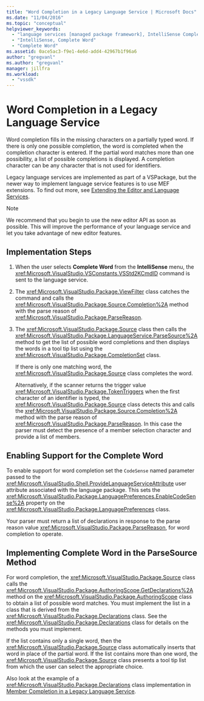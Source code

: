 ```yaml
---
title: "Word Completion in a Legacy Language Service | Microsoft Docs"
ms.date: "11/04/2016"
ms.topic: "conceptual"
helpviewer_keywords:
  - "language services [managed package framework], IntelliSense Complete Word"
  - "IntelliSense, Complete Word"
  - "Complete Word"
ms.assetid: 0ace5ac3-f9e1-4e6d-add4-42967b1f96a6
author: "gregvanl"
ms.author: "gregvanl"
manager: jillfra
ms.workload:
  - "vssdk"
---
```

# Word Completion in a Legacy Language Service
Word completion fills in the missing characters on a partially typed word. If there is only one possible completion, the word is completed when the completion character is entered. If the partial word matches more than one possibility, a list of possible completions is displayed. A completion character can be any character that is not used for identifiers.

 Legacy language services are implemented as part of a VSPackage, but the newer way to implement language service features is to use MEF extensions. To find out more, see [Extending the Editor and Language Services](../../extensibility/extending-the-editor-and-language-services.md).

> [!NOTE]
> We recommend that you begin to use the new editor API as soon as possible. This will improve the performance of your language service and let you take advantage of new editor features.

## Implementation Steps

1. When the user selects **Complete Word** from the **IntelliSense** menu, the <xref:Microsoft.VisualStudio.VSConstants.VSStd2KCmdID> command is sent to the language service.

2. The <xref:Microsoft.VisualStudio.Package.ViewFilter> class catches the command and calls the <xref:Microsoft.VisualStudio.Package.Source.Completion%2A> method with the parse reason of <xref:Microsoft.VisualStudio.Package.ParseReason>.

3. The <xref:Microsoft.VisualStudio.Package.Source> class then calls the <xref:Microsoft.VisualStudio.Package.LanguageService.ParseSource%2A> method to get the list of possible word completions and then displays the words in a tool tip list using the <xref:Microsoft.VisualStudio.Package.CompletionSet> class.

    If there is only one matching word, the <xref:Microsoft.VisualStudio.Package.Source> class completes the word.

   Alternatively, if the scanner returns the trigger value <xref:Microsoft.VisualStudio.Package.TokenTriggers> when the first character of an identifier is typed, the <xref:Microsoft.VisualStudio.Package.Source> class detects this and calls the <xref:Microsoft.VisualStudio.Package.Source.Completion%2A> method with the parse reason of <xref:Microsoft.VisualStudio.Package.ParseReason>. In this case the parser must detect the presence of a member selection character and provide a list of members.

## Enabling Support for the Complete Word
 To enable support for word completion set the `CodeSense` named parameter passed to the <xref:Microsoft.VisualStudio.Shell.ProvideLanguageServiceAttribute> user attribute associated with the language package. This sets the <xref:Microsoft.VisualStudio.Package.LanguagePreferences.EnableCodeSense%2A> property on the <xref:Microsoft.VisualStudio.Package.LanguagePreferences> class.

 Your parser must return a list of declarations in response to the parse reason value <xref:Microsoft.VisualStudio.Package.ParseReason>, for word completion to operate.

## Implementing Complete Word in the ParseSource Method
 For word completion, the <xref:Microsoft.VisualStudio.Package.Source> class calls the <xref:Microsoft.VisualStudio.Package.AuthoringScope.GetDeclarations%2A> method on the <xref:Microsoft.VisualStudio.Package.AuthoringScope> class to obtain a list of possible word matches. You must implement the list in a class that is derived from the <xref:Microsoft.VisualStudio.Package.Declarations> class. See the <xref:Microsoft.VisualStudio.Package.Declarations> class for details on the methods you must implement.

 If the list contains only a single word, then the <xref:Microsoft.VisualStudio.Package.Source> class automatically inserts that word in place of the partial word. If the list contains more than one word, the <xref:Microsoft.VisualStudio.Package.Source> class presents a tool tip list from which the user can select the appropriate choice.

 Also look at the example of a <xref:Microsoft.VisualStudio.Package.Declarations> class implementation in [Member Completion in a Legacy Language Service](../../extensibility/internals/member-completion-in-a-legacy-language-service.md).